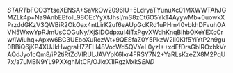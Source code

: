 $START$bFCO3YtseXENSA+SaVkOw2096lU+5LdryaTYunuXc01MXWWTAhJGMZLk4p+Na9AnbEBfoIL98OEcYyXtJhsl/mS8zCt6O5YkT4AyywMb+0uowkXPrzddGKzV3QWBiR2OkOax4ntLirK2uf6eAUpGcKRd1uPHm40vbkhDFvuhOAVN5WxwYpRJmUsCOGuNy/XjSlDOdpxuI4iTxPgvXWdhKnqBihbOXeYEXcCrw/lWiuhq+Apxw6BC3UEboXuRczWt+9QESfaZ0Y5PkzW2li0KIf5YiYtP2n9gu0BBiQ6jKP4XUJkHwgraH7ZFLI48VocWd5QVYeL0yzI++xdFfDrsGbIROxbkVrAQdJyo1cQm8/iP2tiRtZoVIRULJAVYpK6Ixr4FRSY7N2+YaRLsKzeZX8M2PqU7x/a7LMBN9YL9PXXghMtCF/OJkrX1IRgzMxkS$END$